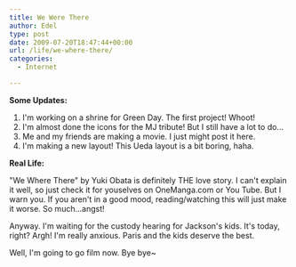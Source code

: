 ```yaml
---
title: We Were There
author: Edel
type: post
date: 2009-07-20T18:47:44+00:00
url: /life/we-where-there/
categories:
  - Internet

---
```

**Some Updates:**

  1. I'm working on a shrine for Green Day. The first project! Whoot!
  2. I'm almost done the icons for the MJ tribute! But I still have a lot to do...
  3. Me and my friends are making a movie. I just might post it here.
  4. I'm making a new layout! This Ueda layout is a bit boring, haha.

**Real Life:**

"We Where There" by Yuki Obata is definitely THE love story. I can't explain it well, so just check it for youselves on OneManga.com or You Tube. But I warn you. If you aren't in a good mood, reading/watching this will just make it worse. So much...angst!

Anyway. I'm waiting for the custody hearing for Jackson's kids. It's today, right? Argh! I'm really anxious. Paris and the kids deserve the best.

Well, I'm going to go film now. Bye bye~


